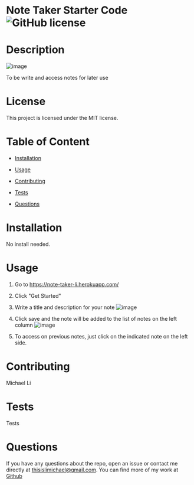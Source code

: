 # Note Taker Starter Code ![GitHub license](https://img.shields.io/badge/license-MIT-blue.svg)

# Description
![image](https://user-images.githubusercontent.com/90745029/145523305-f888b603-f085-4fda-9c08-58b2a5e1b0e4.png)

To be write and access notes for later use

# License
This project is licensed under the MIT license.

# Table of Content

* [Installation](#installation)

* [Usage](#usage)

* [Contributing](#contributing)

* [Tests](#tests)

* [Questions](#questions)

# Installation
No install needed. 

# Usage
1. Go to https://note-taker-li.herokuapp.com/
2. Click "Get Started"
3. Write a title and description for your note
![image](https://user-images.githubusercontent.com/90745029/145523742-d570886c-cfe7-4caf-b24b-3878f565b0fd.png)

4. Click save and the note will be added to the list of notes on the left column
![image](https://user-images.githubusercontent.com/90745029/145523847-f318181d-4e0f-42de-b74e-c53fab906db0.png)

5. To access on previous notes, just click on the indicated note on the left side.




# Contributing
Michael Li
# Tests
Tests

# Questions 
If you have any questions about the repo, open an issue or contact me directly at thisislimichael@gmail.com. 
You can find more of my work at [Github](https://github.com/limichael97)
  

